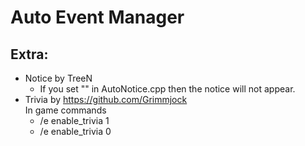 # Auto Event Manager

## Extra:  
- Notice by TreeN
  - If you set "" in AutoNotice.cpp then the notice will not appear.
- Trivia by https://github.com/Grimmjock  
  In game commands
  - /e enable_trivia 1
  - /e enable_trivia 0